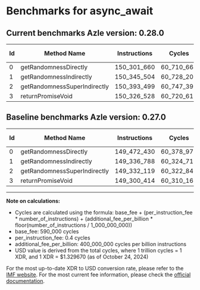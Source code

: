 # Benchmarks for async_await

## Current benchmarks Azle version: 0.28.0

| Id  | Method Name                  | Instructions | Cycles     | USD           | USD/Million Calls | Change                              |
| --- | ---------------------------- | ------------ | ---------- | ------------- | ----------------- | ----------------------------------- |
| 0   | getRandomnessDirectly        | 150_301_660  | 60_710_664 | $0.0000807251 | $80.72            | <font color="red">+829_230</font>   |
| 1   | getRandomnessIndirectly      | 150_345_504  | 60_728_201 | $0.0000807485 | $80.74            | <font color="red">+1_008_716</font> |
| 2   | getRandomnessSuperIndirectly | 150_393_499  | 60_747_399 | $0.0000807740 | $80.77            | <font color="red">+1_061_380</font> |
| 3   | returnPromiseVoid            | 150_326_528  | 60_720_611 | $0.0000807384 | $80.73            | <font color="red">+1_026_114</font> |

## Baseline benchmarks Azle version: 0.27.0

| Id  | Method Name                  | Instructions | Cycles     | USD           | USD/Million Calls |
| --- | ---------------------------- | ------------ | ---------- | ------------- | ----------------- |
| 0   | getRandomnessDirectly        | 149_472_430  | 60_378_972 | $0.0000802841 | $80.28            |
| 1   | getRandomnessIndirectly      | 149_336_788  | 60_324_715 | $0.0000802120 | $80.21            |
| 2   | getRandomnessSuperIndirectly | 149_332_119  | 60_322_847 | $0.0000802095 | $80.20            |
| 3   | returnPromiseVoid            | 149_300_414  | 60_310_165 | $0.0000801926 | $80.19            |

---

**Note on calculations:**

- Cycles are calculated using the formula: base_fee + (per_instruction_fee \* number_of_instructions) + (additional_fee_per_billion \* floor(number_of_instructions / 1_000_000_000))
- base_fee: 590_000 cycles
- per_instruction_fee: 0.4 cycles
- additional_fee_per_billion: 400_000_000 cycles per billion instructions
- USD value is derived from the total cycles, where 1 trillion cycles = 1 XDR, and 1 XDR = $1.329670 (as of October 24, 2024)

For the most up-to-date XDR to USD conversion rate, please refer to the [IMF website](https://www.imf.org/external/np/fin/data/rms_sdrv.aspx).
For the most current fee information, please check the [official documentation](https://internetcomputer.org/docs/current/developer-docs/gas-cost#execution).
